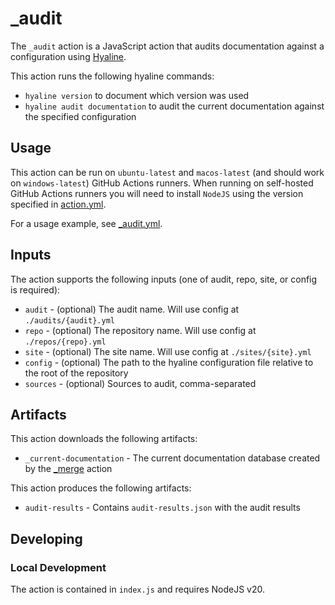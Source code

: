 # _audit
The `_audit` action is a JavaScript action that audits documentation against a configuration using [Hyaline](https://github.com/appgardenstudios/hyaline).

This action runs the following hyaline commands:
- `hyaline version` to document which version was used
- `hyaline audit documentation` to audit the current documentation against the specified configuration

## Usage
This action can be run on `ubuntu-latest` and `macos-latest` (and should work on `windows-latest`) GitHub Actions runners. When running on self-hosted GitHub Actions runners you will need to install `NodeJS` using the version specified in [action.yml](./action.yml).

For a usage example, see [_audit.yml](../../workflows/_audit.yml).

## Inputs
The action supports the following inputs (one of audit, repo, site, or config is required):

- `audit` - (optional) The audit name. Will use config at `./audits/{audit}.yml`
- `repo` - (optional) The repository name. Will use config at `./repos/{repo}.yml`
- `site` - (optional) The site name. Will use config at `./sites/{site}.yml`
- `config` - (optional) The path to the hyaline configuration file relative to the root of the repository
- `sources` - (optional) Sources to audit, comma-separated

## Artifacts
This action downloads the following artifacts:

- `_current-documentation` - The current documentation database created by the [_merge](../_merge) action

This action produces the following artifacts:

- `audit-results` - Contains `audit-results.json` with the audit results

## Developing

### Local Development
The action is contained in `index.js` and requires NodeJS v20.